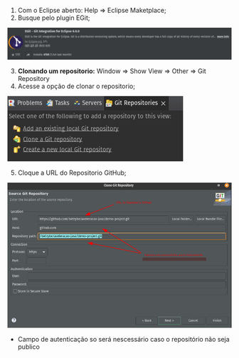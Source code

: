 1. Com o Eclipse aberto: Help => Eclipse Maketplace;
2. Busque pelo plugin EGit;

![EGit](../.imgs/EGit.png)

3. **Clonando um repositorio:** Window => Show View => Other => Git Repository
4. Acesse a opção de clonar o repositorio;

![clone](../.imgs/where_to_clone.png)

5. Cloque a URL do Repositorio GitHub;

![clonando](../.imgs/janela_de_clone.png)

   - Campo de autenticação so será nescessário caso o repositório não seja publico 